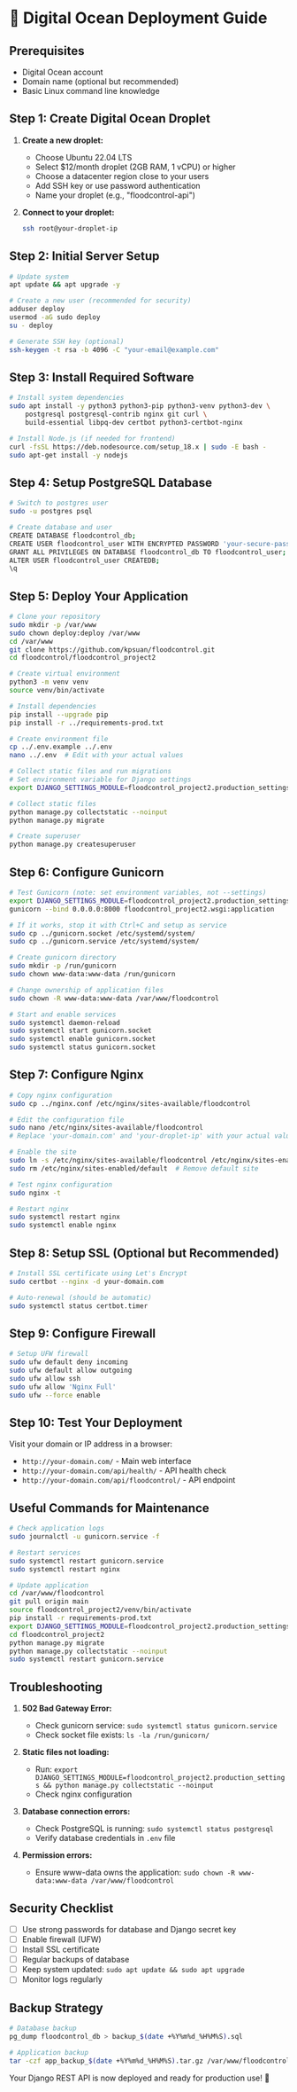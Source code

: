 # 🚀 Digital Ocean Deployment Guide

## Prerequisites
- Digital Ocean account
- Domain name (optional but recommended)
- Basic Linux command line knowledge

## Step 1: Create Digital Ocean Droplet

1. **Create a new droplet:**
   - Choose Ubuntu 22.04 LTS
   - Select $12/month droplet (2GB RAM, 1 vCPU) or higher
   - Choose a datacenter region close to your users
   - Add SSH key or use password authentication
   - Name your droplet (e.g., "floodcontrol-api")

2. **Connect to your droplet:**
   ```bash
   ssh root@your-droplet-ip
   ```

## Step 2: Initial Server Setup

```bash
# Update system
apt update && apt upgrade -y

# Create a new user (recommended for security)
adduser deploy
usermod -aG sudo deploy
su - deploy

# Generate SSH key (optional)
ssh-keygen -t rsa -b 4096 -C "your-email@example.com"
```

## Step 3: Install Required Software

```bash
# Install system dependencies
sudo apt install -y python3 python3-pip python3-venv python3-dev \
    postgresql postgresql-contrib nginx git curl \
    build-essential libpq-dev certbot python3-certbot-nginx

# Install Node.js (if needed for frontend)
curl -fsSL https://deb.nodesource.com/setup_18.x | sudo -E bash -
sudo apt-get install -y nodejs
```

## Step 4: Setup PostgreSQL Database

```bash
# Switch to postgres user
sudo -u postgres psql

# Create database and user
CREATE DATABASE floodcontrol_db;
CREATE USER floodcontrol_user WITH ENCRYPTED PASSWORD 'your-secure-password';
GRANT ALL PRIVILEGES ON DATABASE floodcontrol_db TO floodcontrol_user;
ALTER USER floodcontrol_user CREATEDB;
\q
```


## Step 5: Deploy Your Application

```bash
# Clone your repository
sudo mkdir -p /var/www
sudo chown deploy:deploy /var/www
cd /var/www
git clone https://github.com/kpsuan/floodcontrol.git
cd floodcontrol/floodcontrol_project2

# Create virtual environment
python3 -m venv venv
source venv/bin/activate

# Install dependencies
pip install --upgrade pip
pip install -r ../requirements-prod.txt

# Create environment file
cp ../.env.example ../.env
nano ../.env  # Edit with your actual values

# Collect static files and run migrations
# Set environment variable for Django settings
export DJANGO_SETTINGS_MODULE=floodcontrol_project2.production_settings

# Collect static files
python manage.py collectstatic --noinput
python manage.py migrate

# Create superuser
python manage.py createsuperuser
```

## Step 6: Configure Gunicorn

```bash
# Test Gunicorn (note: set environment variables, not --settings)
export DJANGO_SETTINGS_MODULE=floodcontrol_project2.production_settings
gunicorn --bind 0.0.0.0:8000 floodcontrol_project2.wsgi:application

# If it works, stop it with Ctrl+C and setup as service
sudo cp ../gunicorn.socket /etc/systemd/system/
sudo cp ../gunicorn.service /etc/systemd/system/

# Create gunicorn directory
sudo mkdir -p /run/gunicorn
sudo chown www-data:www-data /run/gunicorn

# Change ownership of application files
sudo chown -R www-data:www-data /var/www/floodcontrol

# Start and enable services
sudo systemctl daemon-reload
sudo systemctl start gunicorn.socket
sudo systemctl enable gunicorn.socket
sudo systemctl status gunicorn.socket
```

## Step 7: Configure Nginx

```bash
# Copy nginx configuration
sudo cp ../nginx.conf /etc/nginx/sites-available/floodcontrol

# Edit the configuration file
sudo nano /etc/nginx/sites-available/floodcontrol
# Replace 'your-domain.com' and 'your-droplet-ip' with your actual values

# Enable the site
sudo ln -s /etc/nginx/sites-available/floodcontrol /etc/nginx/sites-enabled/
sudo rm /etc/nginx/sites-enabled/default  # Remove default site

# Test nginx configuration
sudo nginx -t

# Restart nginx
sudo systemctl restart nginx
sudo systemctl enable nginx
```

## Step 8: Setup SSL (Optional but Recommended)

```bash
# Install SSL certificate using Let's Encrypt
sudo certbot --nginx -d your-domain.com

# Auto-renewal (should be automatic)
sudo systemctl status certbot.timer
```

## Step 9: Configure Firewall

```bash
# Setup UFW firewall
sudo ufw default deny incoming
sudo ufw default allow outgoing
sudo ufw allow ssh
sudo ufw allow 'Nginx Full'
sudo ufw --force enable
```

## Step 10: Test Your Deployment

Visit your domain or IP address in a browser:
- `http://your-domain.com/` - Main web interface
- `http://your-domain.com/api/health/` - API health check
- `http://your-domain.com/api/floodcontrol/` - API endpoint

## Useful Commands for Maintenance

```bash
# Check application logs
sudo journalctl -u gunicorn.service -f

# Restart services
sudo systemctl restart gunicorn.service
sudo systemctl restart nginx

# Update application
cd /var/www/floodcontrol
git pull origin main
source floodcontrol_project2/venv/bin/activate
pip install -r requirements-prod.txt
export DJANGO_SETTINGS_MODULE=floodcontrol_project2.production_settings
cd floodcontrol_project2
python manage.py migrate
python manage.py collectstatic --noinput
sudo systemctl restart gunicorn.service
```

## Troubleshooting

1. **502 Bad Gateway Error:**
   - Check gunicorn service: `sudo systemctl status gunicorn.service`
   - Check socket file exists: `ls -la /run/gunicorn/`

2. **Static files not loading:**
   - Run: `export DJANGO_SETTINGS_MODULE=floodcontrol_project2.production_settings && python manage.py collectstatic --noinput`
   - Check nginx configuration

3. **Database connection errors:**
   - Check PostgreSQL is running: `sudo systemctl status postgresql`
   - Verify database credentials in `.env` file

4. **Permission errors:**
   - Ensure www-data owns the application: `sudo chown -R www-data:www-data /var/www/floodcontrol`

## Security Checklist

- [ ] Use strong passwords for database and Django secret key
- [ ] Enable firewall (UFW)
- [ ] Install SSL certificate
- [ ] Regular backups of database
- [ ] Keep system updated: `sudo apt update && sudo apt upgrade`
- [ ] Monitor logs regularly

## Backup Strategy

```bash
# Database backup
pg_dump floodcontrol_db > backup_$(date +%Y%m%d_%H%M%S).sql

# Application backup
tar -czf app_backup_$(date +%Y%m%d_%H%M%S).tar.gz /var/www/floodcontrol
```

Your Django REST API is now deployed and ready for production use! 🎉